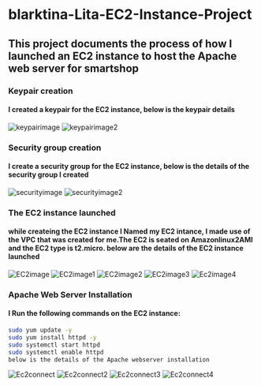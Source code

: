# blarktina-Lita-EC2-Instance-Project
## This project documents the process of how I launched an EC2 instance to host the Apache web server for smartshop
### Keypair creation
#### I created a keypair for the EC2 instance, below is the keypair details 

![keypairimage](/keypair1.png)
![keypairimage2](/keypair.png)


### Security group creation
#### I create a security group for the EC2 instance, below is the details of the security group I created

![securityimage](/securitygroup1.png)
![securityimage2](/securitygroup.png)

### The EC2 instance launched
#### while createing the EC2 instance I Named my EC2 intance, I made use of the VPC that was created for me.The EC2 is seated on Amazonlinux2AMI and the EC2 type is t2.micro. below are the details of the EC2 instance launched

![EC2image](/launchinstance.png)
![EC2image1](/amazonlinux2.png)
![EC2image2](/instancetype.png)
![EC2image3](/Ec2.png)
![Ec2image4](Ec2launch.png)


### Apache Web Server Installation
#### I Run the following commands on the EC2 instance:

```bash
sudo yum update -y
sudo yum install httpd -y
sudo systemctl start httpd
sudo systemctl enable httpd
below is the details of the Apache webserver installation
```

![Ec2connect](/Ec2connect.png)
![Ec2connect2](/install2.png)
![Ec2connect3](/Installingapache.png)
![Ec2connect4](/Apache.png)








